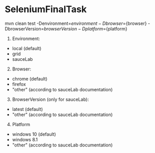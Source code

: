 # SeleniumFinalTask

mvn clean test -Denvironment=${environment} -Dbrowser=${browser} -DbrowserVersion=${browserVersion} -Dplatform=${platform}

1. Environment:
  - local (default)
  - grid
  - sauceLab

2. Browser:
  - chrome (default)
  - firefox
  - "other" (according to sauceLab documentation)

3. BrowserVersion (only for sauceLab):
  - latest (default)
  - "other" (according to sauceLab documentation)

4. Platform
  - windows 10 (default)
  - windows 8.1
  - "other" (according to sauceLab documentation)

